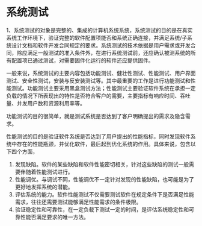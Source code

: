 # 系统测试

1、系统测试的对象是完整的、集成的计算机系统系统，系统测试的目的是在真实系统工作环境下，验证完整的软件配置项能否和系统正确连接，并满足系统/子系统设计文档和软件开发合同规定的要求。系统测试的技术依据是用户需求或开发合同，除应满足一般测试的准入条件外，在进行系统测试前，还应确认被测系统的所有配置项已通过测试，对需要固件化运行的软件还应提供固件。

一般来说，系统测试的主要内容包括功能测试、健壮性测试、性能测试、用户界面测试、安全性测试，安装与反安装测试等。其中最重要的工作是进行功能测试和性能测试。功能测试主要采用黑盒测试方法；性能测试主要验证软件系统在承担一定负载的情况下所表现出的特性是否符合客户的需要，主要指标有响应时间、吞吐量、并发用户数和资源利用率等。

功能测试的目的很简单，就是测试系统是否达到了客户明确提出的需求及隐含需求。

性能测试的目的是验证软件系统是否达到了用户提出的性能指标，同时发现软件系统中存在的性能瓶颈，并优化软件，最后起到优化系统的作用。具体来说，包含以下四个方面，

1. 发现缺陷。软件的某些缺陷和软件性能密切相关，针对这些缺陷的测试一般需要伴随着性能测试进行。
2. 性能调优。与调试不同，性能调优不一定针对发现的性能缺陷，也可能是为了更好地发挥系统的潜能。
3. 评估系统的能力。软件性能测试不仅需要测试软件在规定条件下是否满足性能需求，往往还需要测试能够满足性能需求的条件极限。
4. 验证稳定性和可靠性，在一定负载下测试一定的时间，是评估系统稳定性和可靠性能否满足要求的唯一方法。